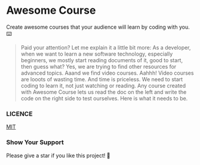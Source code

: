 # Awesome Course

Create awesome courses that your audience will learn by coding with you. ⌨️

> Paid your attention? Let me explain it a little bit more: As a developer, when we want to learn a new software technology, especially beginners, we mostly start reading documents of it, good to start, then guess what? Yes, we are trying to find other resources for advanced topics. Aaand we find video courses. Aahhh! Video courses are looots of wasting time. And time is priceless. We need to start coding to learn it, not just watching or reading. Any course created with Awesome Course lets us read the doc on the left and write the code on the right side to test ourselves. Here is what it needs to be.

### LICENCE

[MIT](./LICENCE)

### Show Your Support

Please give a star if you like this project! 🤩
